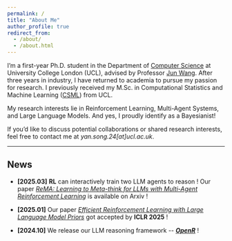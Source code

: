 ```yaml
---
permalink: /
title: "About Me"
author_profile: true
redirect_from: 
  - /about/
  - /about.html
---
```


I’m a first-year Ph.D. student in the Department of [Computer Science](https://www.ucl.ac.uk/computer-science/ucl-computer-science) at University College London (UCL), advised by Professor [Jun Wang](http://www0.cs.ucl.ac.uk/staff/jun.wang/). After three years in industry, I have returned to academia to pursue my passion for research. I previously received my M.Sc. in Computational Statistics and Machine Learning ([CSML](https://www.ucl.ac.uk/prospective-students/graduate/taught-degrees/computational-statistics-and-machine-learning-msc)) from UCL.

My research interests lie in Reinforcement Learning, Multi-Agent Systems, and Large Language Models. And yes, I proudly identify as a Bayesianist!

If you’d like to discuss potential collaborations or shared research interests, feel free to contact me at *yan.song.24[at]ucl.ac.uk*.

---

## News

- **[2025.03]** **RL** can interactively train two LLM agents to reason ! Our paper [*ReMA: Learning to Meta-think for LLMs with Multi-Agent Reinforcement Learning*](https://arxiv.org/abs/2503.09501) is available on Arxiv ! 

- **[2025.01]** Our paper [*Efficient Reinforcement Learning with Large Language Model Priors*](https://arxiv.org/pdf/2410.07927) got accepted by **ICLR 2025** !

- **[2024.10]** We release our LLM reasoning framework -- [***OpenR***](https://github.com/openreasoner/openr) !